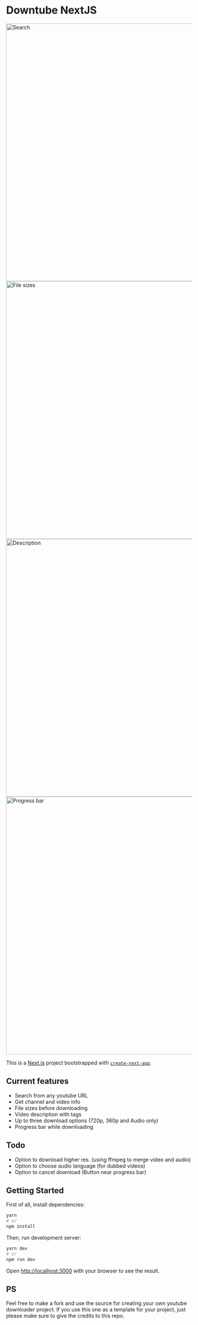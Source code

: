 # Downtube NextJS
<img src="https://i.imgur.com/1DIr42a.png" width="700" title="Search">
<img src="https://i.imgur.com/qXGQ5Fj.png" width="700" title="File sizes">
<img src="https://i.imgur.com/6jDx1Eh.png" width="700" title="Description">
<img src="https://i.imgur.com/2Q7GUig.png" width="700" title="Progress bar">

This is a [Next.js](https://nextjs.org/) project bootstrapped with [`create-next-app`](https://github.com/vercel/next.js/tree/canary/packages/create-next-app).

## Current features
- Search from any youtube URL
- Get channel and video info
- File sizes before downloading
- Video description with tags
- Up to three download options (720p, 360p and Audio only)
- Progress bar while downloading

## Todo
- Option to download higher res. (using ffmpeg to merge video and audio)
- Option to choose audio language (for dubbed videos)
- Option to cancel download (Button near progress bar)

## Getting Started

First of all, install dependencies:

```bash
yarn
# or
npm install
```

Then, run development server:

```bash
yarn dev
# or
npm run dev
```

Open [http://localhost:3000](http://localhost:3000) with your browser to see the result.


## PS

Feel free to make a fork and use the source for creating your own youtube downloader project. If you use this one as a template for your project, just please make sure to give the credits to this repo.

